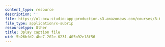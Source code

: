 ```yaml
---
content_type: resource
description: ''
file: https://ol-ocw-studio-app-production.s3.amazonaws.com/courses/8-01sc-classical-mechanics-fall-2016/5b26bfd24be7202e6231405b92e18f56_lufK0UlJ7aE.srt
file_type: application/x-subrip
resourcetype: Other
title: 3play caption file
uid: 5b26bfd2-4be7-202e-6231-405b92e18f56
---
```

